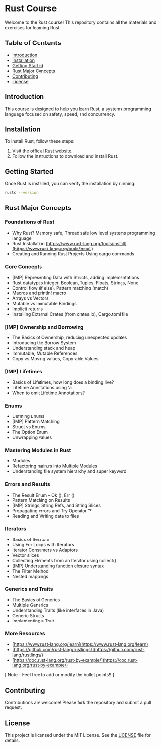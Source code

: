 # Rust Course

Welcome to the Rust course! This repository contains all the materials and exercises for learning Rust.

## Table of Contents

- [Introduction](#introduction)
- [Installation](#installation)
- [Getting Started](#getting-started)
- [Rust Major Concepts](#rust-major-concepts)
- [Contributing](#contributing)
- [License](#license)

## Introduction

This course is designed to help you learn Rust, a systems programming language focused on safety, speed, and concurrency.

## Installation

To install Rust, follow these steps:

1. Visit the [official Rust website](https://www.rust-lang.org/).
2. Follow the instructions to download and install Rust.

## Getting Started

Once Rust is installed, you can verify the installation by running:

```sh
rustc --version
```

## Rust Major Concepts

### Foundations of Rust
- Why Rust?
  Memory safe, Thread safe low level systems programming language
- Rust Installation
  [https://www.rust-lang.org/tools/install](https://www.rust-lang.org/tools/install)
- Creating and Running Rust Projects
  Using cargo commands

### Core Concepts
- [IMP] Representing Data with Structs, adding implementations
- Rust datatypes
  Integer, Boolean, Tuples, Floats, Strings, None
- Control flow (if else), Pattern matching (match)
- Macros and println! macro
- Arrays vs Vectors
- Mutable vs Immutable Bindings
- Implicit returns
- Installing External Crates (from crates.io), Cargo.toml file

### [IMP] Ownership and Borrowing
- The Basics of Ownership, reducing unexpected updates
- Introducing the Borrow System
- Understanding stack and heap
- Immutable, Mutable References
- Copy vs Moving values, Copy-able Values

### [IMP] Lifetimes
- Basics of Lifetimes, how long does a binding live?
- Lifetime Annotations using ‘a
- When to omit Lifetime Annotations?

### Enums
- Defining Enums
- [IMP] Pattern Matching
- Struct vs Enums
- The Option Enum
- Unwrapping values

### Mastering Modules in Rust
- Modules
- Refactoring main.rs into Multiple Modules
- Understanding file system hierarchy and super keyword

### Errors and Results
- The Result Enum – Ok (), Err ()
- Pattern Matching on Results
- [IMP] Strings, String Refs, and String Slices
- Propagating errors and Try Operator ‘?’
- Reading and Writing data to files

### Iterators
- Basics of Iterators
- Using For Loops with Iterators
- Iterator Consumers vs Adaptors
- Vector slices
- Collecting Elements from an Iterator using collect()
- [IMP] Understanding function closure syntax
- The Filter Method
- Nested mappings

### Generics and Traits
- The Basics of Generics
- Multiple Generics
- Understanding Traits (like interfaces in Java)
- Generic Structs
- Implementing a Trait

### More Resources
- [https://www.rust-lang.org/learn](https://www.rust-lang.org/learn)
- [https://github.com/rust-lang/rustlings/](https://github.com/rust-lang/rustlings/)
- [https://doc.rust-lang.org/rust-by-example/](https://doc.rust-lang.org/rust-by-example/)

[ Note - Feel free to add or modify the bullet points!! ]

## Contributing

Contributions are welcome! Please fork the repository and submit a pull request.

## License

This project is licensed under the MIT License. See the [LICENSE](LICENSE) file for details.

